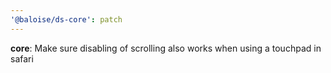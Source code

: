 ```yaml
---
'@baloise/ds-core': patch
---
```


**core**: Make sure disabling of scrolling also works when using a touchpad in safari
